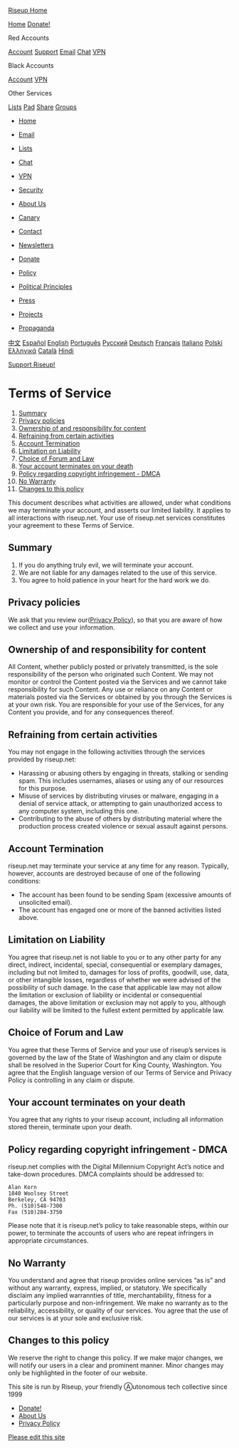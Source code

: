 [Riseup Home](https://riseup.net/en)

[Home](https://riseup.net/) [Donate!](https://riseup.net/donate)

Red Accounts

[Account](https://account.riseup.net/) [Support](https://support.riseup.net/) [Email](https://mail.riseup.net/) [Chat](https://riseup.net/chat) [VPN](https://riseup.net/vpn)

Black Accounts

[Account](https://black.riseup.net/) [VPN](https://riseup.net/vpn)

Other Services

[Lists](https://lists.riseup.net/) [Pad](https://pad.riseup.net/) [Share](https://share.riseup.net/) [Groups](https://we.riseup.net/)

*   [Home](https://riseup.net/en)
*   [Email](https://riseup.net/en/email)
*   [Lists](https://riseup.net/en/lists)
*   [Chat](https://riseup.net/en/chat)
*   [VPN](https://riseup.net/en/vpn)
*   [Security](https://riseup.net/en/security)
*   [About Us](https://riseup.net/en/about-us)

*   [Canary](https://riseup.net/en/canary)
*   [Contact](https://riseup.net/en/about-us/contact)
*   [Newsletters](https://riseup.net/en/about-us/newsletter)
*   [Donate](https://riseup.net/en/donate)
*   [Policy](https://riseup.net/en/about-us/policy)
*   [Political Principles](https://riseup.net/en/about-us/politics)
*   [Press](https://riseup.net/en/about-us/press)
*   [Projects](https://riseup.net/en/about-us/projects)
*   [Propaganda](https://riseup.net/en/about-us/propaganda)

 

[中文](https://riseup.net/zh/about-us/policy/tos) [Español](https://riseup.net/es/about-us/policy/tos) [English](https://riseup.net/en/about-us/policy/tos) [Português](https://riseup.net/pt/about-us/policy/tos) [Pyccĸий](https://riseup.net/ru/about-us/policy/tos) [Deutsch](https://riseup.net/de/about-us/policy/tos) [Français](https://riseup.net/fr/about-us/policy/tos) [Italiano](https://riseup.net/it/about-us/policy/tos) [Polski](https://riseup.net/pl/about-us/policy/tos) [Ελληνικά](https://riseup.net/el/about-us/policy/tos) [Català](https://riseup.net/ca/about-us/policy/tos) [Hindi](https://riseup.net/hi/about-us/policy/tos)

[Support Riseup!](https://riseup.net/en/donate)

Terms of Service
================

1.  [Summary](#summary)
2.  [Privacy policies](#privacy-policies)
3.  [Ownership of and responsibility for content](#ownership-of-and-responsibility-for-content)
4.  [Refraining from certain activities](#refraining-from-certain-activities)
5.  [Account Termination](#account-termination)
6.  [Limitation on Liability](#limitation-on-liability)
7.  [Choice of Forum and Law](#choice-of-forum-and-law)
8.  [Your account terminates on your death](#your-account-terminates-on-your-death)
9.  [Policy regarding copyright infringement - DMCA](#policy-regarding-copyright-infringement---dmca)
10.  [No Warranty](#no-warranty)
11.  [Changes to this policy](#changes-to-this-policy)

This document describes what activities are allowed, under what conditions we may terminate your account, and asserts our limited liability. It applies to all interactions with riseup.net. Your use of riseup.net services constitutes your agreement to these Terms of Service.

Summary
-------

1.  If you do anything truly evil, we will terminate your account.
2.  We are not liable for any damages related to the use of this service.
3.  You agree to hold patience in your heart for the hard work we do.

Privacy policies
----------------

We ask that you review our([Privacy Policy](https://riseup.net/en/about-us/policy/privacy-policy/)), so that you are aware of how we collect and use your information.

Ownership of and responsibility for content
-------------------------------------------

All Content, whether publicly posted or privately transmitted, is the sole responsibility of the person who originated such Content. We may not monitor or control the Content posted via the Services and we cannot take responsibility for such Content. Any use or reliance on any Content or materials posted via the Services or obtained by you through the Services is at your own risk. You are responsible for your use of the Services, for any Content you provide, and for any consequences thereof.

Refraining from certain activities
----------------------------------

You may not engage in the following activities through the services provided by riseup.net:

*   Harassing or abusing others by engaging in threats, stalking or sending spam. This includes usernames, aliases or using any of our resources for this purpose.
*   Misuse of services by distributing viruses or malware, engaging in a denial of service attack, or attempting to gain unauthorized access to any computer system, including this one.
*   Contributing to the abuse of others by distributing material where the production process created violence or sexual assault against persons.

Account Termination
-------------------

riseup.net may terminate your service at any time for any reason. Typically, however, accounts are destroyed because of one of the following conditions:

*   The account has been found to be sending Spam (excessive amounts of unsolicited email).
*   The account has engaged one or more of the banned activities listed above.

Limitation on Liability
-----------------------

You agree that riseup.net is not liable to you or to any other party for any direct, indirect, incidental, special, consequential or exemplary damages, including but not limited to, damages for loss of profits, goodwill, use, data, or other intangible losses, regardless of whether we were advised of the possibility of such damage. In the case that applicable law may not allow the limitation or exclusion of liability or incidental or consequential damages, the above limitation or exclusion may not apply to you, although our liability will be limited to the fullest extent permitted by applicable law.

Choice of Forum and Law
-----------------------

You agree that these Terms of Service and your use of riseup’s services is governed by the law of the State of Washington and any claim or dispute shall be resolved in the Superior Court for King County, Washington. You agree that the English language version of our Terms of Service and Privacy Policy is controlling in any claim or dispute.

Your account terminates on your death
-------------------------------------

You agree that any rights to your riseup account, including all information stored therein, terminate upon your death.

Policy regarding copyright infringement - DMCA
----------------------------------------------

riseup.net complies with the Digital Millennium Copyright Act’s notice and take-down procedures. DMCA complaints should be addressed to:

    Alan Korn
    1840 Woolsey Street
    Berkeley, CA 94703
    Ph. (510)548-7300
    Fax (510)284-3750
    

Please note that it is riseup.net’s policy to take reasonable steps, within our power, to terminate the accounts of users who are repeat infringers in appropriate circumstances.

No Warranty
-----------

You understand and agree that riseup provides online services “as is” and without any warranty, express, implied, or statutory. We specifically disclaim any implied warrannties of title, merchantability, fitness for a particularly purpose and non-infringement. We make no warranty as to the reliability, accessibility, or quality of our services. You agree that the use of our services is at your sole and exclusive risk.

Changes to this policy
----------------------

We reserve the right to change this policy. If we make major changes, we will notify our users in a clear and prominent manner. Minor changes may only be highlighted in the footer of our website.

This site is run by Riseup, your friendly Ⓐutonomous tech collective since 1999

*   [Donate!](https://riseup.net/en/donate)
*   [About Us](https://riseup.net/en/about-us)
*   [Privacy Policy](https://riseup.net/en/privacy-policy)

[Please edit this site](https://github.com/riseupnet/riseup_help)
